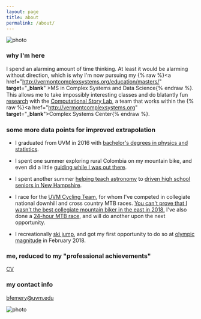 ```yaml
---
layout: page
title: about
permalink: /about/
---
```


![photo](https://uvm.edu/~bfemery/colombia.jpg)

### why I'm here

I spend an alarming amount of time thinking. At least it would be alarming without direction, which is why I'm now pursuing my {% raw %}<a href="http://vermontcomplexsystems.org/education/masters/" 𝐭𝐚𝐫𝐠𝐞𝐭="_𝐛𝐥𝐚𝐧𝐤" >MS in Complex Systems and Data Science</a>{% endraw %}. This allows me to take impossibly interesting classes and do blatantly fun [research](https://dbemerydt.github.io/research/) with the [Computational Story Lab](http://uvm.edu/storylab), a team that works within the {% raw %}<a href="http://vermontcomplexsystems.org" 𝐭𝐚𝐫𝐠𝐞𝐭="_𝐛𝐥𝐚𝐧𝐤">Complex Systems Center</a>{% endraw %}.

### some more data points for improved extrapolation

- I graduated from UVM in 2016 with [bachelor's degrees in physics and statistics](https://www.instagram.com/p/BFxNaK0kHVG/).

- I spent one summer exploring rural Colombia on my mountain bike, and even did a little [guiding while I was out there](http://www.colombianbikejunkies.com/).

- I spent another summer [helping teach astronomy](https://www.instagram.com/p/BIlKWzrBmOJ/) to [driven high school seniors in New Hampshire](https://www.sps.edu/page/summer-asp/advanced-studies-program).

- I race for the [UVM Cycling Team](http://uvm.edu/~cycling), for whom I've competed in collegiate national downhill and cross country MTB races. [You can't prove that I wasn't the best collegiate mountain biker in the east in 2018.](https://www.conwaydailysun.com/sports/events/emery-is-eastern-collegiate-cycling-champ/article_6eaffeb4-f292-11e8-82db-a39c523fbfe1.html) I've also done a [24-hour MTB race](https://www.instagram.com/p/6OIVxFkHf6/), and will do another upon the next opportunity.

- I recreationally [ski jump](https://en.wikipedia.org/wiki/Ski_jumping), and got my first opportunity to do so at [olympic magnitude](https://www.instagram.com/p/Be4VIpQH_yj/) in February 2018.

### me, reduced to my "professional achievements"
[CV](https://uvm.edu/~bfemery/BenEmeryCV.pdf)

### my contact info

[bfemery@uvm.edu](mailto:bfemery@uvm.edu)

![photo](https://uvm.edu/~bfemery/vermont_biker.png)
